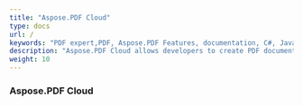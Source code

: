 ```yaml
---
title: "Aspose.PDF Cloud"
type: docs
url: /
keywords: "PDF expert,PDF, Aspose.PDF Features, documentation, C#, Java, Python, Go, Node.Js, convert pdf to excel, pdf to doc, pdf to ppt, pdf to html, pdf to tiff, pdf to svg, pdf to epub, pdf to latex"
description: "Aspose.PDF Cloud allows developers to create PDF documents, whether simple or complex.You can convert pdf to excel, pdf to doc, pdf to ppt, pdf to html, pdf to tiff, pdf to svg, pdf to epub, pdf to latex by using the SDKs in various languages such as, C#, Java, Python, Ruby, PHP, Node.js, Swift, Android and Go. It allows inserting tables, graphs, images, hyperlinks, custom fonts and more into PDF documents. Moreover, it is also possible to compress PDF documents. This Cloud API provides excellent security features to develop secure PDF documents. The most distinct feature is that it supports the creation of PDF documents through both an API and from XML templates."
weight: 10
---
```


### Aspose.PDF Cloud
